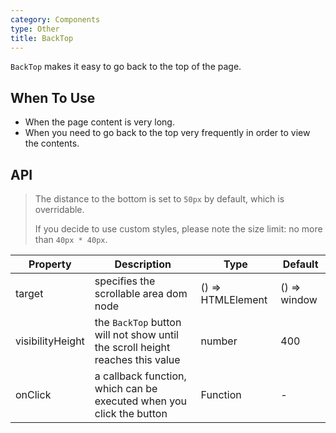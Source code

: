 ```yaml
---
category: Components
type: Other
title: BackTop
---
```


`BackTop` makes it easy to go back to the top of the page.

## When To Use

- When the page content is very long.
- When you need to go back to the top very frequently in order to view the contents.

## API

> The distance to the bottom is set to `50px` by default, which is overridable.
>
> If you decide to use custom styles, please note the size limit: no more than `40px * 40px`.

| Property | Description | Type | Default |
| -------- | ----------- | ---- | ------- |
| target | specifies the scrollable area dom node | () => HTMLElement | () => window |
| visibilityHeight | the `BackTop` button will not show until the scroll height reaches this value | number | 400 |
| onClick | a callback function, which can be executed when you click the button | Function | - |
